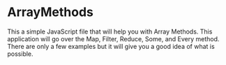 # ArrayMethods
This a simple JavaScript file that will help you with Array Methods.
This application will go over the Map, Filter, Reduce, Some, and Every method.
There are only a few examples but it will give you a good idea of what is possible.
